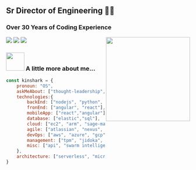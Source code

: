 

## Sr Director of Engineering 👨‍💻
### Over 30 Years of Coding Experience
<img align='right' src="https://media.giphy.com/media/M9gbBd9nbDrOTu1Mqx/giphy.gif" width="230">

[![](https://img.shields.io/badge/LinkedIn-MrSeanH-blue)](https://www.linkedin.com/in/mrseanh/) [![](https://img.shields.io/badge/Resume-Short-orange)](https://kinshark.github.io/kinshark/SeanH_Short.pdf) [![](https://img.shields.io/badge/Resume-Long-red)](https://kinshark.github.io/kinshark/SeanH_Long.pdf)

### <img src="https://media.giphy.com/media/VgCDAzcKvsR6OM0uWg/giphy.gif" width="50"> A little more about me...  

```javascript
const kinshark = {
    pronoun: "OS",
    askMeAbout: ["thought-leadership", "scaled-agile", "itil"],
    technologies:{
        backEnd: ["nodejs", "python", "c#"],
        fronEnd: ["angular", "react"],
        mobileApp: ["react","angular"],
        database: ["elastic","sql"],
        cloud: ["ec2", "arm", "sage-maker"],
        agile: ["atlassian", "nexus", "safe", "scrum"],
        devOps: ["aws", "azure", "gcp", "kubernetes"],
        management: ["tpm", "jidoka", "kaizen"],
        misc: ["api", "swarm intelligence"]
    },
    architecture: ["serverless", "microservices"],
}
```
